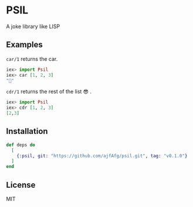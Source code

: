 # PSIL

A joke library like LISP

## Examples

`car/1` returns the car.

```elixir
iex> import Psil
iex> car [1, 2, 3]
"🚗"
```

`cdr/1` returns the rest of the list 😎 .

```elixir
iex> import Psil
iex> cdr [1, 2, 3]
[2,3]
```

## Installation

```elixir
def deps do
  [
    {:psil, git: "https://github.com/ajfAfg/psil.git", tag: "v0.1.0"}
  ]
end
```

## License

MIT

